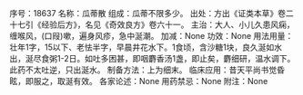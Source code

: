 序号：18637
名称：瓜蒂散
组成：瓜蒂不限多少。
出处：方出《证类本草》卷二十七引《经验后方》，名见《奇效良方》卷六十一。
主治：大人、小儿久患风痫，缠喉风，(口叚)嗽，遍身风疹，急中涎潮。
加减：None
功效：None
用法用量：壮年1字，15以下、老怯半字，早晨井花水下。1食顷，含沙糖1块，良久涎如水出，涎尽食粥1-2日。如吐多困甚，即咽麝香汤1盏，即止矣，麝细研，温水调下。此药不太吐逆，只出涎水。
制备方法：上为细末。
临床应用：昔天平尚书觉昏眩，即服之，取涎有效。
各家论述：None
用药禁忌：None
附注：None

